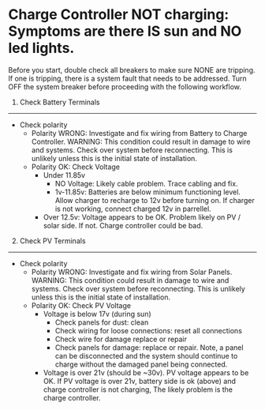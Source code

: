 Charge Controller NOT charging: Symptoms are there IS sun and NO led lights.
===========================================================================

Before you start, double check all breakers to make sure NONE are tripping. If one is tripping, there is a system fault that needs to be addressed. Turn OFF the system breaker before proceeding with the following workflow.

1. Check Battery Terminals
--------------------

* Check polarity
  - Polarity WRONG: Investigate and fix wiring from Battery to Charge Controller. WARNING: This condition could result in damage to wire and systems. Check over system before reconnecting. This is unlikely unless this is the initial state of installation.
  - Polarity OK: Check Voltage
    - Under 11.85v
      - NO Voltage: Likely cable problem. Trace cabling and fix.
      - 1v-11.85v: Batteries are below minimum functioning level. Allow charger to recharge to 12v before turning on. If charger is not working, connect charged 12v in parrellel.
    - Over 12.5v: Voltage appears to be OK. Problem likely on PV / solar side. If not. Charge controller could be bad.

2. Check PV Terminals
---------------

* Check polarity
  - Polarity WRONG: Investigate and fix wiring from Solar Panels. WARNING: This condition could result in damage to wire and systems. Check over system before reconnecting. This is unlikely unless this is the initial state of installation.
  - Polarity OK: Check PV Voltage
    - Voltage is below 17v (during sun)
      - Check panels for dust: clean
      - Check wiring for loose connections: reset all connections
      - Check wire for damage replace or repair
      - Check panels for damage: replace or repair. Note, a panel can be disconnected and the system should continue to charge without the damaged panel being connected.
    - Voltage is over 21v (should be ~30v). PV voltage appears to be OK. If PV voltage is over 21v, battery side is ok (above) and charge controller is not charging, The likely problem is the charge controller.